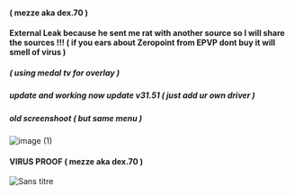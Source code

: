 #### (  mezze aka dex.70 )
#### External Leak because he sent me rat with another source so I will share the sources !!! ( if you ears about Zeropoint from EPVP dont buy it will smell of virus )
##### ( using medal tv for overlay )
##### update and working now update v31.51 ( just add ur own driver )
##### old screenshoot ( but same menu )
![image (1)](https://github.com/user-attachments/assets/eecd2e48-dc4b-4c7e-8816-d478fe5710c2)
#### VIRUS PROOF (  mezze aka dex.70 )
![Sans titre](https://github.com/user-attachments/assets/8668cb5d-16c4-411e-8b6e-21d3fde5c1a7)
